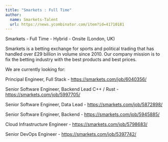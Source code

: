 ```yaml
---
title: "Smarkets : Full Time"
author:
  name: Smarkets-Talent
  url: https://news.ycombinator.com/item?id=41710181
---
```

Smarkets - Full Time - Hybrid - Onsite (London, UK)

Smarkets is a betting exchange for sports and political trading that has handled over £29 billion in volume since 2010. Our company mission is to fix the betting industry with the best products and best prices.

We are currently looking for:

Principal Engineer, Full Stack - <a href="https:&#x2F;&#x2F;smarkets.com&#x2F;job&#x2F;6040356&#x2F;" rel="nofollow">https:&#x2F;&#x2F;smarkets.com&#x2F;job&#x2F;6040356&#x2F;</a>

Senior Software Engineer, Backend Lead C++ &#x2F; Rust - <a href="https:&#x2F;&#x2F;smarkets.com&#x2F;job&#x2F;5997705&#x2F;" rel="nofollow">https:&#x2F;&#x2F;smarkets.com&#x2F;job&#x2F;5997705&#x2F;</a>

Senior Software Engineer, Data Lead - <a href="https:&#x2F;&#x2F;smarkets.com&#x2F;job&#x2F;5872898&#x2F;" rel="nofollow">https:&#x2F;&#x2F;smarkets.com&#x2F;job&#x2F;5872898&#x2F;</a>

Senior Software Engineer, Backend - <a href="https:&#x2F;&#x2F;smarkets.com&#x2F;job&#x2F;5945885&#x2F;" rel="nofollow">https:&#x2F;&#x2F;smarkets.com&#x2F;job&#x2F;5945885&#x2F;</a>

Cloud Infrastructure Engineer - <a href="https:&#x2F;&#x2F;smarkets.com&#x2F;job&#x2F;5798683&#x2F;" rel="nofollow">https:&#x2F;&#x2F;smarkets.com&#x2F;job&#x2F;5798683&#x2F;</a>

Senior DevOps Engineer - <a href="https:&#x2F;&#x2F;smarkets.com&#x2F;job&#x2F;5397742&#x2F;" rel="nofollow">https:&#x2F;&#x2F;smarkets.com&#x2F;job&#x2F;5397742&#x2F;</a>
<JobApplication />
